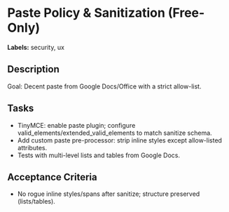 # Paste Policy & Sanitization (Free-Only)

**Labels:** security, ux

## Description

Goal: Decent paste from Google Docs/Office with a strict allow-list.

## Tasks

- TinyMCE: enable paste plugin; configure valid_elements/extended_valid_elements to match sanitize schema.
- Add custom paste pre-processor: strip inline styles except allow-listed attributes.
- Tests with multi-level lists and tables from Google Docs.

## Acceptance Criteria

- No rogue inline styles/spans after sanitize; structure preserved (lists/tables).
